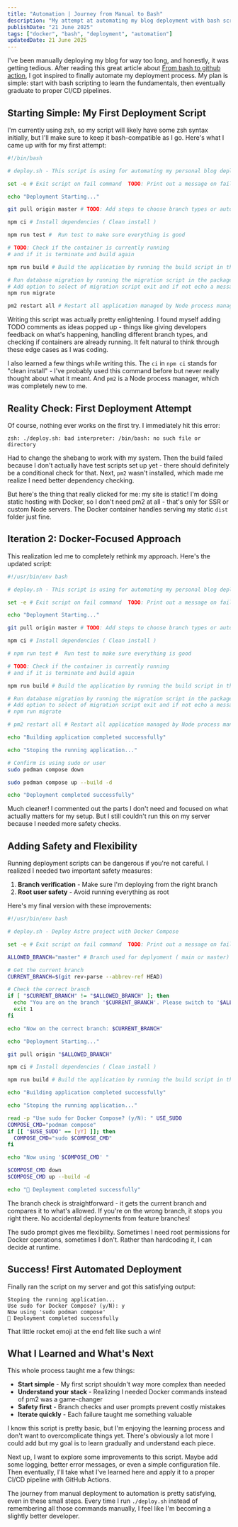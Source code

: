 ```yaml
---
title: "Automation | Journey from Manual to Bash"
description: "My attempt at automating my blog deployment with bash scripting as a complete beginner, documenting all the mistakes, errors, and small wins along the way to finally getting ./deploy.sh to work."
publishDate: "21 June 2025"
tags: ["docker", "bash", "deployment", "automation"]
updatedDate: 21 June 2025
---
```


I've been manually deploying my blog for way too long, and honestly, it was getting tedious. After reading this great article about [From bash to github action](https://medium.com/bugbountywriteup/from-bash-to-github-actions-automating-ci-cd-for-a-real-world-saas-project-d89b251cd371), I got inspired to finally automate my deployment process. My plan is simple: start with bash scripting to learn the fundamentals, then eventually graduate to proper CI/CD pipelines.

## Starting Simple: My First Deployment Script

I'm currently using zsh, so my script will likely have some zsh syntax initially, but I'll make sure to keep it bash-compatible as I go. Here's what I came up with for my first attempt:

```bash
#!/bin/bash

# deploy.sh - This script is using for automating my personal blog deployment which is built with astro

set -e # Exit script on fail command  TODO: Print out a message on failed command

echo "Deployment Starting..."

git pull origin master # TODO: Add steps to choose branch types or automatically detect if its master or main

npm ci # Install dependencies ( Clean install )

npm run test #  Run test to make sure everything is good

# TODO: Check if the container is currently running
# and if it is terminate and build again

npm run build # Build the application by running the build script in the package.json

# Run database migration by running the migration script in the package.json ( I dont have one now so)
# Add option to select of migration script exit and if not echo a message
npm run migrate

pm2 restart all # Restart all application managed by Node process manager
```

Writing this script was actually pretty enlightening. I found myself adding TODO comments as ideas popped up - things like giving developers feedback on what's happening, handling different branch types, and checking if containers are already running. It felt natural to think through these edge cases as I was coding.

I also learned a few things while writing this. The `ci` in `npm ci` stands for "clean install" - I've probably used this command before but never really thought about what it meant. And `pm2` is a Node process manager, which was completely new to me.

## Reality Check: First Deployment Attempt

Of course, nothing ever works on the first try. I immediately hit this error:

```
zsh: ./deploy.sh: bad interpreter: /bin/bash: no such file or directory
```

Had to change the shebang to work with my system. Then the build failed because I don't actually have test scripts set up yet - there should definitely be a conditional check for that. Next, `pm2` wasn't installed, which made me realize I need better dependency checking.

But here's the thing that really clicked for me: my site is static! I'm doing static hosting with Docker, so I don't need pm2 at all - that's only for SSR or custom Node servers. The Docker container handles serving my static `dist` folder just fine.

## Iteration 2: Docker-Focused Approach

This realization led me to completely rethink my approach. Here's the updated script:

```bash
#!/usr/bin/env bash

# deploy.sh - This script is using for automating my personal blog deployment which is built with astro

set -e # Exit script on fail command  TODO: Print out a message on failed command

echo "Deployment Starting..."

git pull origin master # TODO: Add steps to choose branch types or automatically detect if its master or main

npm ci # Install dependencies ( Clean install )

# npm run test #  Run test to make sure everything is good

# TODO: Check if the container is currently running
# and if it is terminate and build again

npm run build # Build the application by running the build script in the package.json

# Run database migration by running the migration script in the package.json ( I dont have one now so)
# Add option to select of migration script exit and if not echo a message
# npm run migrate

# pm2 restart all # Restart all application managed by Node process manager ( Not needed for static files )

echo "Building application completed successfully"

echo "Stoping the running application..."

# Confirm is using sudo or user
sudo podman compose down

sudo podman compose up --build -d

echo "Deployment completed successfully"
```

Much cleaner! I commented out the parts I don't need and focused on what actually matters for my setup. But I still couldn't run this on my server because I needed more safety checks.

## Adding Safety and Flexibility

Running deployment scripts can be dangerous if you're not careful. I realized I needed two important safety measures:

1. **Branch verification** - Make sure I'm deploying from the right branch
2. **Root user safety** - Avoid running everything as root

Here's my final version with these improvements:

```bash
#!/usr/bin/env bash

# deploy.sh - Deploy Astro project with Docker Compose

set -e # Exit script on fail command  TODO: Print out a message on failed command

ALLOWED_BRANCH="master" # Branch used for deplyoment ( main or master)

# Get the current branch
CURRENT_BRANCH=$(git rev-parse --abbrev-ref HEAD)

# Check the correct branch
if [ "$CURRENT_BRANCH" != "$ALLOWED_BRANCH" ]; then
  echo "You are on the branch '$CURRENT_BRANCH'. Please switch to '$ALLOWED_BRANCH' before deploying."
  exit 1
fi

echo "Now on the correct branch: $CURRENT_BRANCH"

echo "Deployment Starting..."

git pull origin "$ALLOWED_BRANCH"

npm ci # Install dependencies ( Clean install )

npm run build # Build the application by running the build script in the package.json

echo "Building application completed successfully"

echo "Stoping the running application..."

read -p "Use sudo for Docker Compose? (y/N): " USE_SUDO
COMPOSE_CMD="podman compose"
if [[ "$USE_SUDO" == [yY] ]]; then
  COMPOSE_CMD="sudo $COMPOSE_CMD"
fi

echo "Now using '$COMPOSE_CMD' "

$COMPOSE_CMD down
$COMPOSE_CMD up --build -d

echo "🚀 Deployment completed successfully"
```

The branch check is straightforward - it gets the current branch and compares it to what's allowed. If you're on the wrong branch, it stops you right there. No accidental deployments from feature branches!

The sudo prompt gives me flexibility. Sometimes I need root permissions for Docker operations, sometimes I don't. Rather than hardcoding it, I can decide at runtime.

## Success! First Automated Deployment

Finally ran the script on my server and got this satisfying output:

```
Stoping the running application...
Use sudo for Docker Compose? (y/N): y
Now using 'sudo podman compose'
🚀 Deployment completed successfully
```

That little rocket emoji at the end felt like such a win!

## What I Learned and What's Next

This whole process taught me a few things:

- **Start simple** - My first script shouldn't way more complex than needed
- **Understand your stack** - Realizing I needed Docker commands instead of pm2 was a game-changer
- **Safety first** - Branch checks and user prompts prevent costly mistakes
- **Iterate quickly** - Each failure taught me something valuable

I know this script is pretty basic, but I'm enjoying the learning process and don't want to overcomplicate things yet. There's obviously a lot more I could add but my goal is to learn gradually and understand each piece.

Next up, I want to explore some improvements to this script. Maybe add some logging, better error messages, or even a simple configuration file. Then eventually, I'll take what I've learned here and apply it to a proper CI/CD pipeline with GitHub Actions.

The journey from manual deployment to automation is pretty satisfying, even in these small steps. Every time I run `./deploy.sh` instead of remembering all those commands manually, I feel like I'm becoming a slightly better developer.
